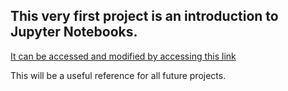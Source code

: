 ## This very first project is an introduction to Jupyter Notebooks.
[It can be accessed and modified by accessing this link]()

This will be a useful reference for all future projects.

